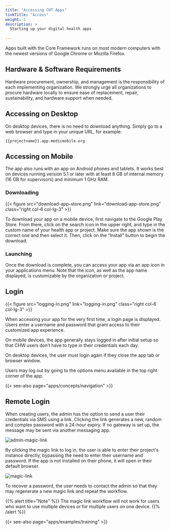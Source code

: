 ```yaml
---
title: "Accessing CHT Apps"
linkTitle: "Access"
weight: 1
description: >
  Starting up your digital health apps
  
---
```


Apps built with the Core Framework runs on most modern computers with the newest versions of Google Chrome or Mozilla Firefox.

## Hardware & Software Requirements

Hardware procurement, ownership, and management is the responsibility of each implementing organization. We strongly urge all organizations to procure hardware locally to ensure ease of replacement, repair, sustainability, and hardware support when needed.


## Accessing on Desktop

On desktop devices, there is no need to download anything. Simply go to a web browser and type in your unique URL, for example:

`{{projectname}}.app.medicmobile.org`

## Accessing on Mobile

The app also runs with an app on Android phones and tablets. It works best on devices running version 5.1 or later with at least 8 GB of internal memory (16 GB for supervisors) and minimum 1 GHz RAM.

### Downloading

{{< figure src="download-app-store.png" link="download-app-store.png" class="right col-6 col-lg-3" >}}

To download your app on a mobile device, first navigate to the Google Play Store. From there, click on the search icon in the upper right, and type in the custom name of your health app or project. Make sure the app shown is the correct one and then select it. Then, click on the “Install” button to begin the download. 

### Launching

Once the download is complete, you can access your app via an app icon in your applications menu. Note that the icon, as well as the app name displayed, is customizable by the organization or project.

## Login

{{< figure src="logging-in.png" link="logging-in.png" class="right col-6 col-lg-3" >}}

When accessing your app for the very first time, a login page is displayed. Users enter a username and password that grant access to their customized app experience.

On mobile devices, the app generally stays logged in after initial setup so that CHW users don’t have to type in their credentials each day. 

On desktop devices, the user must login again if they close the app tab or browser window.

Users may log out by going to the options menu available in the top right corner of the app.

{{< see-also page="apps/concepts/navigation" >}}

## Remote Login

When creating users, the admin has the option to send a user their credentials via SMS using a link. Clicking the link generates a new, random and complex password with a 24-hour expiry. If no gateway is set up, the message may be sent via another messaging app. 

![admin-magic-link](admin-magic-link.png)

By clicking the magic link to log in, the user is able to enter their project's instance directly, bypassing the need to enter their username and password. If the app is not installed on their phone, it will open in their default browser.

![magic-link](magic-link.png)

To recover a password, the user needs to contact the admin so that they may regenerate a new magic link and repeat the workflow. 

{{% alert title="Note" %}}
The magic link workflow will not work for users who want to use multiple devices or for multiple users on one device.
{{% /alert %}}

{{< see-also page="apps/examples/training" >}}



